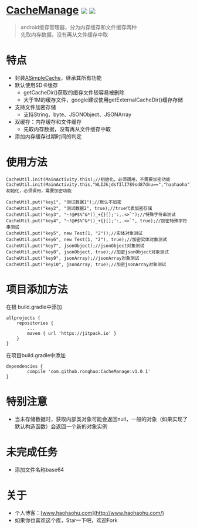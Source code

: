 
# [CacheManage](https://github.com/ronghao/CacheManage)  [![](https://jitpack.io/v/ronghao/CacheManage.svg)](https://jitpack.io/#ronghao/CacheManage) [![](https://travis-ci.org/ronghao/CacheManage.svg?branch=master)](https://travis-ci.org/ronghao/CacheManage) 

> android缓存管理器，分为内存缓存和文件缓存两种<br>
> 先取内存数据，没有再从文件缓存中取

# 特点
+ 封装[ASimpleCache](https://github.com/yangfuhai/ASimpleCache)，继承其所有功能
+ 默认使用SD卡缓存
	+ getCacheDir()获取的缓存文件较容易被删除
	+ 大于1M的缓存文件，google建议使用getExternalCacheDir()缓存存储
+ 支持文件加密存储
	+ 支持String、byte、JSONObject、JSONArray
+ 双缓存：内存缓存和文件缓存
	+ 先取内存数据，没有再从文件缓存中取
+ 添加内存缓存过期时间的判定

# 使用方法
	
	CacheUtil.init(MainActivity.this);//初始化，必须调用，不需要加密功能
	CacheUtil.init(MainActivity.this,"WLIJkjdsfIlI789sd87dnu==","haohaoha");//初始化，必须调用，需要加密功能

    CacheUtil.put("key1", "测试数据1");//默认不加密
    CacheUtil.put("key2", "测试数据2", true);//true代表加密存储
    CacheUtil.put("key3", "~!@#$%^&*()_+{}[];':,.<>`");//特殊字符串测试
    CacheUtil.put("key4", "~!@#$%^&*()_+{}[];':,.<>`", true);//加密特殊字符串测试
    CacheUtil.put("key5", new Test(1, "2"));//实体对象测试
    CacheUtil.put("key6", new Test(1, "2"), true);//加密实体对象测试
    CacheUtil.put("key7", jsonObject);//jsonObject对象测试
    CacheUtil.put("key8", jsonObject, true);//加密jsonObject对象测试
    CacheUtil.put("key9", jsonArray);//jsonArray对象测试
    CacheUtil.put("key10", jsonArray, true);//加密jsonArray对象测试

# 项目添加方法
在根 build.gradle中添加

	allprojects {
		repositories {
			...
			maven { url 'https://jitpack.io' }
		}
	}
在项目build.gradle中添加

	dependencies {
	        compile 'com.github.ronghao:CacheManage:v1.0.1'
	}

# 特别注意
+ 当未存储数据时，获取内部类对象可能会返回null，一般的对象（如果实现了默认构造函数）会返回一个新的对象实例

# 未完成任务
+ 添加文件名称base64

# 关于
+ 个人博客：[www.haohaohu.com](http://www.haohaohu.com/)
+ 如果你也喜欢这个库，Star一下吧，欢迎Fork